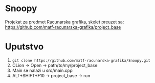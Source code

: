# Snoopy
Projekat za predmet Racunarska grafika, skelet preuzet sa: https://github.com/matf-racunarska-grafika/project_base

# Uputstvo
1. `git clone https://github.com/matf-racunarska-grafika/Snoopy.git`
2. CLion -> Open -> path/to/my/project_base
3. Main se nalazi u src/main.cpp
4. ALT+SHIFT+F10 -> project_base -> run
